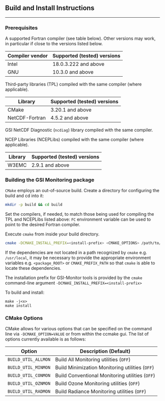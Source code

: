## Build and Install Instructions
---

### Prerequisites
A supported Fortran compiler (see table below).  Other versions may work, in particular if close to the versions listed below.

| Compiler vendor | Supported (tested) versions                                |
|-----------------|------------------------------------------------------------|
| Intel           | 18.0.3.222 and above                                       |
| GNU             | 10.3.0 and above                                           |

Third-party libraries (TPL) compiled with the same compiler (where applicable).

| Library         | Supported (tested) versions                                |
|-----------------|------------------------------------------------------------|
| CMake           | 3.20.1 and above                                           |
| NetCDF-Fortran  | 4.5.2 and above                                            |

GSI NetCDF Diagnostic (`ncdiag`) library compiled with the same compiler.

NCEP Libraries (NCEPLibs) compiled with the same compiler (where applicable).

| Library         | Supported (tested) versions                                |
|-----------------|------------------------------------------------------------|
| W3EMC           | 2.9.1 and above                                            |

### Building the GSI Monitoring package

`CMake` employs an out-of-source build.  Create a directory for configuring the build and cd into it:

```bash
mkdir -p build && cd build
```

Set the compilers, if needed, to match those being used for compiling the TPL and NCEPLibs listed above: `FC` environment variable can be used to point to the desired Fortran compiler.

Execute `cmake` from inside your build directory.

```bash
cmake -DCMAKE_INSTALL_PREFIX=<install-prefix> <CMAKE_OPTIONS> /path/to/GSI-Monitor-source
```

If the dependencies are not located in a path recognized by `cmake` e.g. `/usr/local`, it may be necessary to provide the appropriate environment variables e.g. `<package_ROOT>` or `CMAKE_PREFIX_PATH` so that `cmake` is able to locate these dependencies.

The installation prefix for GSI-Monitor tools is provided by the `cmake` command-line argument `-DCMAKE_INSTALL_PREFIX=<install-prefix>`

To build and install:

```
make -j<x>
make install
```

### CMake Options

CMake allows for various options that can be specified on the command line via `-DCMAKE_OPTION=VALUE` or from within the ccmake gui. The list of options currently available is as follows:

| Option              | Description (Default)                                |
|---------------------|------------------------------------------------------|
| `BUILD_UTIL_ALLMON` | Build All Monitoring utilities (`OFF`)               |
| `BUILD_UTIL_MINMON` | Build Minimization Monitoring utilities (`OFF`)      |
| `BUILD_UTIL_CONMON` | Build Conventional Monitoring utilities (`OFF`)      |
| `BUILD_UTIL_OZNMON` | Build Ozone Monitoring utilities (`OFF`)             |
| `BUILD_UTIL_RADMON` | Build Radiance Monitoring utilities (`OFF`)          |

